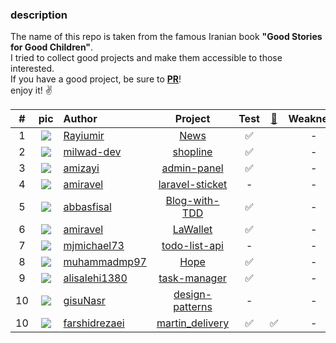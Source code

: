 ### description

The name of this repo is taken from the famous Iranian book <b>"Good Stories for Good Children"</b>.</br>
I tried to collect good projects and make them accessible to those interested.</br>
If you have a good project, be sure to <b><ins>PR</ins></b>!</br>
enjoy it! ✌️

| #  |                            pic                             | Author               |        Project         | Test | [🐳][dockerized] | Weakness | Strengths | 
|:--:|:----------------------------------------------------------:|:---------------------|:----------------------:|:----:|------------------|:--------:|:---------:|
| 1  |   <img src="https://github.com/Rayiumir.png?size=30" />    | [Rayiumir][a1]       |       [News][p1]       |  ✅   |                  |    -     |     -     |
| 2  |  <img src="https://github.com/milwad-dev.png?size=30" />   | [milwad-dev][a2]     |     [shopline][p2]     |  ✅   |                  |    -     |     -     |
| 3  |    <img src="https://github.com/amizayi.png?size=30" />    | [amizayi][a3]        |   [admin-panel][p3]    |  ✅   |                  |    -     |     -     |
| 4  |   <img src="https://github.com/amiravel.png?size=30" />    | [amiravel][a4]       | [laravel-sticket][p4]  |  -   |                  |    -     |     -     |
| 5  |  <img src="https://github.com/abbasfisal.png?size=30" />   | [abbasfisal][a5]     |  [Blog-with-TDD][p5]   |  ✅   |                  |    -     |     -     |
| 6  |   <img src="https://github.com/amiravel.png?size=30" />    | [amiravel][a4]       |     [LaWallet][p6]     |  ✅   |                  |    -     |     -     |
| 7  |  <img src="https://github.com/mjmichael73.png?size=30" />  | [mjmichael73][a6]    |  [todo-list-api][p7]   |  -   |                  |    -     |     -     |
| 8  | <img src="https://github.com/muhammadmp97.png?size=30" />  | [muhammadmp97][a7]   |       [Hope][p8]       |  ✅   |                  |    -     |     -     |
| 9  | <img src="https://github.com/alisalehi1380.png?size=30" /> | [alisalehi1380][a8]  |   [task-manager][p9]   |  ✅   |                  |    -     |     -     |
| 10 |   <img src="https://github.com/gisuNasr.png?size=30" />    | [gisuNasr][a9]       | [design-patterns][p10] |  -   |                  |    -     |     -     |
| 10 | <img src="https://github.com/farshidrezaei.png?size=30" /> | [farshidrezaei][a10] | [martin_delivery][p11] |  ✅   | ✅                |    -     |     -     |

[p1]:https://github.com/Rayiumir/News
[p2]:https://github.com/milwad-dev/shopline
[p3]:https://github.com/amizayi/admin-panel
[p4]:https://github.com/amiravel/laravel-sticket
[p5]:https://github.com/abbasfisal/Laravel-Blog-Project-with-TDD
[p6]:https://github.com/amiravel/LaWallet
[p7]:https://github.com/mjmichael73/laravel-todo-list-api
[p8]:https://github.com/muhammadmp97/Hope
[p9]:https://github.com/alisalehi1380/laravel-task-manager
[p10]:https://github.com/gisuNasr/laravel-design-patterns
[p11]:https://github.com/farshidrezaei/martin_delivery

[a1]:https://github.com/Rayiumir
[a2]:https://github.com/milwad-dev
[a3]:https://github.com/amizayi
[a4]:https://github.com/amiravel
[a5]:https://github.com/abbasfisal
[a6]:https://github.com/mjmichael73
[a7]:https://github.com/muhammadmp97
[a8]:https://github.com/alisalehi1380
[a9]:https://github.com/gisuNasr
[a10]:https://github.com/farshidrezaei

[dockerized]: ## "dockerized"
